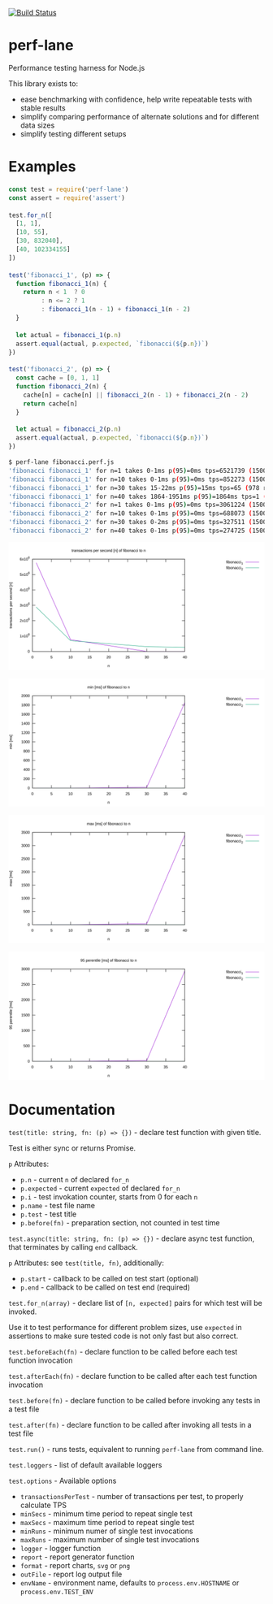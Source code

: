 [![Build Status](https://travis-ci.org/jpospychala/perf-lane.svg?branch=master)](https://travis-ci.org/jpospychala/perf-lane)

# perf-lane

Performance testing harness for Node.js

This library exists to:

- ease benchmarking with confidence, help write repeatable tests with stable results
- simplify comparing performance of alternate solutions and for different data sizes
- simplify testing different setups

# Examples

```js
const test = require('perf-lane')
const assert = require('assert')

test.for_n([
  [1, 1],
  [10, 55],
  [30, 832040],
  [40, 102334155]
])

test('fibonacci_1', (p) => {
  function fibonacci_1(n) {
    return n < 1  ? 0
         : n <= 2 ? 1
         : fibonacci_1(n - 1) + fibonacci_1(n - 2)
  }

  let actual = fibonacci_1(p.n)
  assert.equal(actual, p.expected, `fibonacci(${p.n})`)
})

test('fibonacci_2', (p) => {
  const cache = [0, 1, 1]
  function fibonacci_2(n) {
    cache[n] = cache[n] || fibonacci_2(n - 1) + fibonacci_2(n - 2)
    return cache[n]
  }

  let actual = fibonacci_2(p.n)
  assert.equal(actual, p.expected, `fibonacci(${p.n})`)
})

```

```bash
$ perf-lane fibonacci.perf.js
'fibonacci fibonacci_1' for n=1 takes 0-1ms p(95)=0ms tps=6521739 (150000 runs)
'fibonacci fibonacci_1' for n=10 takes 0-1ms p(95)=0ms tps=852273 (150000 runs)
'fibonacci fibonacci_1' for n=30 takes 15-22ms p(95)=15ms tps=65 (978 runs)
'fibonacci fibonacci_1' for n=40 takes 1864-1951ms p(95)=1864ms tps=1 (30 runs)
'fibonacci fibonacci_2' for n=1 takes 0-1ms p(95)=0ms tps=3061224 (150000 runs)
'fibonacci fibonacci_2' for n=10 takes 0-1ms p(95)=0ms tps=688073 (150000 runs)
'fibonacci fibonacci_2' for n=30 takes 0-2ms p(95)=0ms tps=327511 (150000 runs)
'fibonacci fibonacci_2' for n=40 takes 0-1ms p(95)=0ms tps=274725 (150000 runs)
```

![prefetch max](perf-lane/fibonacci_tps_n_unknown.svg)

![prefetch max](perf-lane/fibonacci_min_n_unknown.svg)

![prefetch max](perf-lane/fibonacci_max_n_unknown.svg)

![prefetch max](perf-lane/fibonacci_p95_n_unknown.svg)

# Documentation

`test(title: string, fn: (p) => {})` - declare test function with given title.

Test is either sync or returns Promise.

`p` Attributes:

- `p.n` - current `n` of declared `for_n`
- `p.expected` - current `expected` of declared `for_n`
- `p.i` - test invokation counter, starts from 0 for each `n`
- `p.name` - test file name
- `p.test` - test title
- `p.before(fn)` - preparation section, not counted in test time


`test.async(title: string, fn: (p) => {})` - declare async test function, that terminates by calling `end` callback.

`p` Attributes: see `test(title, fn)`, additionally:

- `p.start` - callback to be called on test start (optional)
- `p.end` - callback to be called on test end (required)

`test.for_n(array)` - declare list of `[n, expected]` pairs for which test will be invoked.

Use it to test performance for different problem sizes,
use `expected` in assertions to make sure tested code is
not only fast but also correct.

`test.beforeEach(fn)` - declare function to be called before each test function invocation

`test.afterEach(fn)` - declare function to be called after each test function invocation

`test.before(fn)` - declare function to be called before invoking any tests in a test file

`test.after(fn)` - declare function to be called after invoking all tests in a test file

`test.run()` - runs tests, equivalent to running `perf-lane` from command line.

`test.loggers` - list of default available loggers

`test.options` - Available options

- `transactionsPerTest` - number of transactions per test, to properly calculate TPS
- `minSecs` - minimum time period to repeat single test
- `maxSecs` - maximum time period to repeat single test
- `minRuns` - minimum numer of single test invocations
- `maxRuns` - maximum number of single test invocations
- `logger` - logger function
- `report` - report generator function
- `format` - report charts, `svg` or `png`
- `outFile` - report log output file
- `envName` - environment name, defaults to `process.env.HOSTNAME` or `process.env.TEST_ENV`
